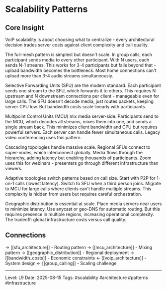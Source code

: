 # Scalability Patterns

## Core Insight
VoIP scalability is about choosing what to centralize - every architectural decision trades server costs against client complexity and call quality.

The full-mesh pattern is simplest but doesn't scale. In group calls, each participant sends media to every other participant. With N users, each sends N-1 streams. This works for 3-4 participants but fails beyond that - upload bandwidth becomes the bottleneck. Most home connections can't upload more than 3-4 audio streams simultaneously.

Selective Forwarding Units (SFU) are the modern standard. Each participant sends one stream to the SFU, which forwards it to others. This requires N upstream and N downstream connections per client - manageable even for large calls. The SFU doesn't decode media, just routes packets, keeping server CPU low. But bandwidth costs scale linearly with participants.

Multipoint Control Units (MCU) mix media server-side. Participants send to the MCU, which decodes all streams, mixes them into one, and sends a single stream back. This minimizes client bandwidth and CPU but requires powerful servers. Each server can handle fewer simultaneous calls. Legacy video conferencing uses this pattern.

Cascading topologies handle massive scale. Regional SFUs connect to super-nodes, which interconnect globally. Media flows through the hierarchy, adding latency but enabling thousands of participants. Zoom uses this for webinars - presenters go through different infrastructure than viewers.

Adaptive topologies switch patterns based on call size. Start with P2P for 1-on-1 calls (lowest latency). Switch to SFU when a third person joins. Migrate to MCU for large calls where clients can't handle multiple streams. This complexity is hidden from users but requires careful orchestration.

Geographic distribution is essential at scale. Place media servers near users to minimize latency. Use anycast or geo-DNS for automatic routing. But this requires presence in multiple regions, increasing operational complexity. The tradeoff: global infrastructure costs versus call quality.

## Connections
→ [[sfu_architecture]] - Routing pattern
→ [[mcu_architecture]] - Mixing pattern
→ [[geographic_distribution]] - Regional deployment
→ [[bandwidth_costs]] - Economic constraints
← [[voip_architecture]] - System design
← [[group_calling]] - Scaling challenge

---
Level: L9
Date: 2025-08-15
Tags: #scalability #architecture #patterns #infrastructure